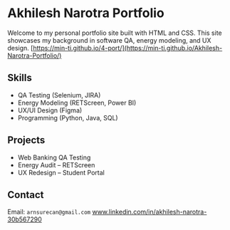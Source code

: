 
# Akhilesh Narotra Portfolio

Welcome to my personal portfolio site built with HTML and CSS. This site showcases my background in software QA, energy modeling, and UX design.
[https://min-ti.github.io/4-port/](https://min-ti.github.io/Akhilesh-Narotra-Portfolio/)


## Skills
- QA Testing (Selenium, JIRA)
- Energy Modeling (RETScreen, Power BI)
- UX/UI Design (Figma)
- Programming (Python, Java, SQL)

## Projects
- Web Banking QA Testing
- Energy Audit – RETScreen
- UX Redesign – Student Portal



## Contact
Email: `arnsurecan@gmail.com`
www.linkedin.com/in/akhilesh-narotra-30b567290
